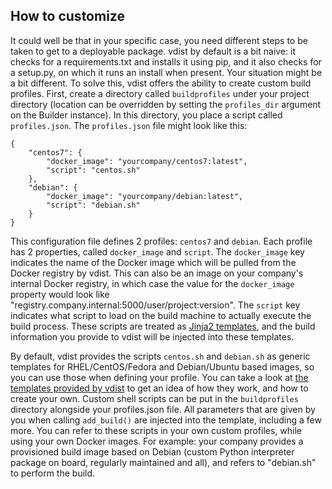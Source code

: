 ## How to customize
It could well be that in your specific case, you need different steps to be
taken to get to a deployable package. vdist by default is a bit naive: it
checks for a requirements.txt and installs it using pip, and it also checks
for a setup.py, on which it runs an install when present. Your situation might
be a bit different. To solve this, vdist offers the ability to create custom
build profiles. First, create a directory called `buildprofiles` under your
project directory (location can be overridden by setting the `profiles_dir`
argument on the Builder instance). In this directory, you place a script called
`profiles.json`. The `profiles.json` file might look like this:

```
{
    "centos7": {
        "docker_image": "yourcompany/centos7:latest",
        "script": "centos.sh"
    },
    "debian": {
        "docker_image": "yourcompany/debian:latest",
        "script": "debian.sh"
    }
}
```

This configuration file defines 2 profiles: `centos7` and `debian`. Each
profile has 2 properties, called `docker_image` and `script`. The
`docker_image` key indicates the name of the Docker image which will be
pulled from the Docker registry by vdist. This can also be an image on
your company's internal Docker registry, in which case the value for the
`docker_image` property would look like
"registry.company.internal:5000/user/project:version".
The `script` key indicates what script to load on the build machine to
actually execute the build process. These scripts are treated as
[Jinja2 templates](http://jinja.pocoo.org/), and the build information
you provide to vdist will be injected into these templates.

By default, vdist provides the scripts `centos.sh` and `debian.sh` as
generic templates for RHEL/CentOS/Fedora and Debian/Ubuntu based images,
so you can use those when defining your profile. You can take a look at
[the templates provided by vdist](https://github.com/objectified/vdist/tree/master/vdist/profiles)
to get an idea of how they work, and how to create your own. Custom shell
scripts can be put in the `buildprofiles` directory alongside your
profiles.json file. All parameters that are given by you when calling
`add_build()` are injected into the template, including a few more. You can
refer to these scripts in your own custom profiles, while using your own
Docker images. For example: your company provides a provisioned build image
based on Debian (custom Python interpreter package on board, regularly
maintained and all), and refers to "debian.sh" to perform the build.
